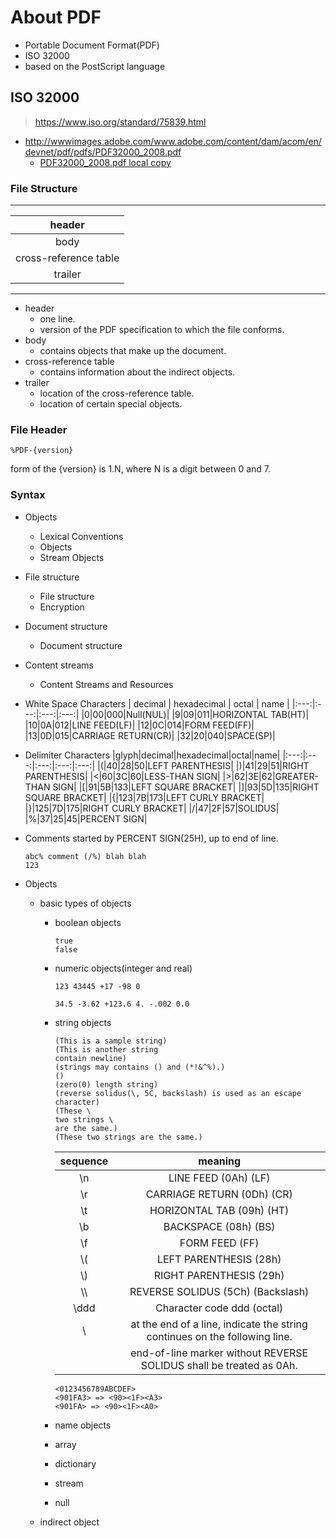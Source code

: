 # About PDF

- Portable Document Format(PDF)
- ISO 32000
- based on the PostScript language

## ISO 32000

> https://www.iso.org/standard/75839.html

- http://wwwimages.adobe.com/www.adobe.com/content/dam/acom/en/devnet/pdf/pdfs/PDF32000_2008.pdf
  - [PDF32000_2008.pdf local copy](ref/PDF32000_2008.pdf)

### File Structure

---

| header |
|:---:|
| body |
| cross-reference table |
| trailer |

---

- header
  - one line.
  - version of the PDF specification to which the file conforms.
- body
  - contains objects that make up the document.
- cross-reference table
  - contains information about the indirect objects.
- trailer
  - location of the cross-reference table.
  - location of certain special objects.

### File Header

```binary
%PDF-{version}
```

form of the {version} is 1.N, where N is a digit between 0 and 7.

### Syntax

- Objects
  - Lexical Conventions
  - Objects
  - Stream Objects
- File structure
  - File structure
  - Encryption
- Document structure
  - Document structure
- Content streams
  - Content Streams and Resources

- White Space Characters
  | decimal | hexadecimal | octal | name |
  |:---:|:---:|:---:|:---:|
  |0|00|000|Null(NUL)|
  |9|09|011|HORIZONTAL TAB(HT)|
  |10|0A|012|LINE FEED(LF)|
  |12|0C|014|FORM FEED(FF)|
  |13|0D|015|CARRIAGE RETURN(CR)|
  |32|20|040|SPACE(SP)|
- Delimiter Characters
  |glyph|decimal|hexadecimal|octal|name|
  |:---:|:---:|:---:|:---:|:---:|
  |(|40|28|50|LEFT PARENTHESIS|
  |)|41|29|51|RIGHT PARENTHESIS|
  |<|60|3C|60|LESS-THAN SIGN|
  |>|62|3E|62|GREATER-THAN SIGN|
  |[|91|5B|133|LEFT SQUARE BRACKET|
  |]|93|5D|135|RIGHT SQUARE BRACKET|
  |{|123|7B|173|LEFT CURLY BRACKET|
  |}|125|7D|175|RIGHT CURLY BRACKET|
  |/|47|2F|57|SOLIDUS|
  |%|37|25|45|PERCENT SIGN|
- Comments
  started by PERCENT SIGN(25H), up to end of line.

  ```pdf
  abc% comment (/%) blah blah
  123
  ```

- Objects
  - basic types of objects
    - boolean objects

      ```boolean
      true
      false
      ```

    - numeric objects(integer and real)

      ```integer objects
      123 43445 +17 -98 0
      ```

      ```real objects
      34.5 -3.62 +123.6 4. -.002 0.0
      ```

    - string objects

      ```sequence of literal characters
      (This is a sample string)
      (This is another string
      contain newline)
      (strings may contains () and (*!&^%).)
      ()
      (zero(0) length string)
      (reverse solidus(\, 5C, backslash) is used as an escape character)
      (These \
      two strings \
      are the same.)
      (These two strings are the same.)
      ```

      |sequence|meaning|
      |:---:|:---:|
      |\n|LINE FEED (0Ah) (LF)|
      |\r|CARRIAGE RETURN (0Dh) (CR)|
      |\t|HORIZONTAL TAB (09h) (HT)|
      |\b|BACKSPACE (08h) (BS)|
      |\f|FORM FEED (FF)|
      |\\( |LEFT PARENTHESIS (28h)|
      |\\) |RIGHT PARENTHESIS (29h)|
      |\\\\ |REVERSE SOLIDUS (5Ch) (Backslash)|
      |\ddd|Character code ddd (octal)|
      |\\ |at the end of a line, indicate the string continues on the following line.|
      |   |end-of-line marker without REVERSE SOLIDUS shall be treated as 0Ah.|

      ```hexadecimal data
      <0123456789ABCDEF>
      <901FA3> => <90><1F><A3>
      <901FA> => <90><1F><A0>
      ```

    - name objects
    - array
    - dictionary
    - stream
    - null
  - indirect object
